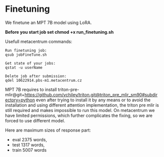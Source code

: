 # Finetuning

We finetune an MPT 7B model using LoRA.

**Before you start job set chmod +x run_finetuning.sh**

Usefull metacentrum commands:
```
Run finetuning job:
qsub jobFineTune.sh

Get state of your jobs:
qstat -u userName

Delete job after submission:
qdel 10622914.pbs-m1.metacentrum.cz
```

MPT 7B requires to install triton-pre-mlir@git+https://github.com/vchiley/triton.git@triton_pre_mlir_sm90#subdirectory=python even after trying to install it by any means or to avoid the installation and using different attention implementation, the triton pre mlir is still required and makes impossible to run this model. On metacentrum we have limited permissions, which further complicates the fixing, so we are forced to use different model.


Here are maximum sizes of response part: 
- eval 2375 words, 
- test 1317 words, 
- train 5007 words